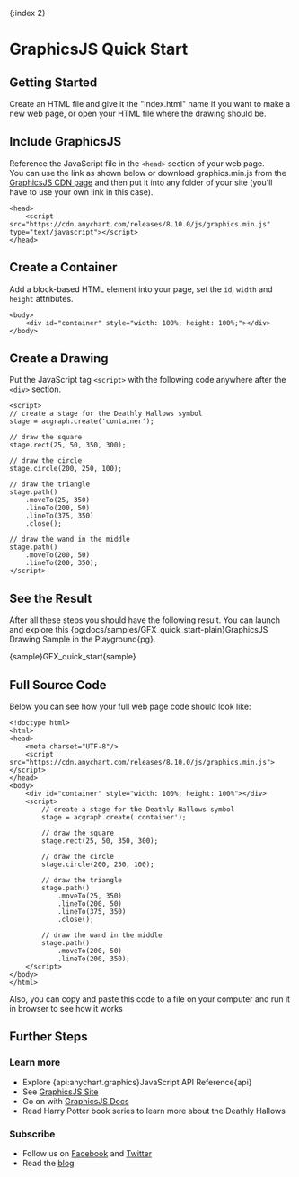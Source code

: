 {:index 2}
# GraphicsJS Quick Start

## Getting Started

Create an HTML file and give it the "index.html" name if you want to make a new web page, or open your HTML file where the drawing should be.

## Include GraphicsJS

Reference the JavaScript file in the `<head>` section of your web page.  
You can use the link as shown below or download graphics.min.js from the [GraphicsJS CDN page](https://cdn.anychart.com/) and then put it into any folder of your site (you'll have to use your own link in this case). 

```
<head>
    <script src="https://cdn.anychart.com/releases/8.10.0/js/graphics.min.js" type="text/javascript"></script>
</head>
```

## Create a Container

Add a block-based HTML element into your page, set the `id`, `width` and `height` attributes.

```
<body>
    <div id="container" style="width: 100%; height: 100%;"></div>
</body>
```

## Create a Drawing

Put the JavaScript tag `<script>` with the following code anywhere after the `<div>` section.

```
<script>
// create a stage for the Deathly Hallows symbol
stage = acgraph.create('container');

// draw the square
stage.rect(25, 50, 350, 300);

// draw the circle
stage.circle(200, 250, 100);

// draw the triangle
stage.path()
    .moveTo(25, 350)
    .lineTo(200, 50)
    .lineTo(375, 350)
    .close();

// draw the wand in the middle
stage.path()
    .moveTo(200, 50)
    .lineTo(200, 350);
</script>
```
  
## See the Result

After all these steps you should have the following result. You can launch and explore this {pg:docs/samples/GFX_quick_start-plain}GraphicsJS Drawing Sample in the Playground{pg}.

{sample}GFX\_quick\_start{sample}

## Full Source Code

Below you can see how your full web page code should look like:

```
<!doctype html>
<html>
<head>
    <meta charset="UTF-8"/>
    <script src="https://cdn.anychart.com/releases/8.10.0/js/graphics.min.js"></script>
</head>
<body>
    <div id="container" style="width: 100%; height: 100%"></div>
    <script>
        // create a stage for the Deathly Hallows symbol
        stage = acgraph.create('container');

        // draw the square
        stage.rect(25, 50, 350, 300);

        // draw the circle
        stage.circle(200, 250, 100);

        // draw the triangle
        stage.path()
            .moveTo(25, 350)
            .lineTo(200, 50)
            .lineTo(375, 350)
            .close();

        // draw the wand in the middle
        stage.path()
            .moveTo(200, 50)
            .lineTo(200, 350);
    </script>
</body>
</html>
```

Also, you can copy and paste this code to a file on your computer and run it in browser to see how it works  

## Further Steps

### Learn more

* Explore {api:anychart.graphics}JavaScript API Reference{api}
* See [GraphicsJS Site](http://www.graphicsjs.org/)
* Go on with [GraphicsJS Docs](Overview)
* Read Harry Potter book series to learn more about the Deathly Hallows

### Subscribe

* Follow us on [Facebook](https://www.facebook.com/AnyCharts) and [Twitter](https://twitter.com/intent/follow?&screen_name=anychart&original_referer=http%3A%2F%2Fdocs.anychart.com)
* Read the [blog](https://www.anychart.com/blog/)




